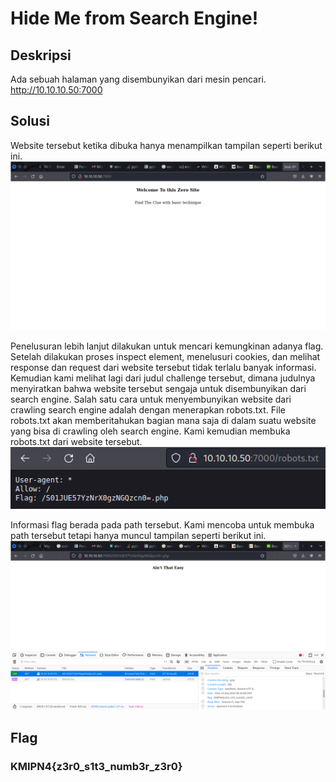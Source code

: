 # Hide Me from Search Engine!

## Deskripsi
Ada sebuah halaman yang disembunyikan dari mesin pencari. 
http://10.10.10.50:7000 

## Solusi
Website tersebut ketika dibuka hanya menampilkan tampilan seperti berikut ini.
![Hasil akses halaman](./exploit_1.png)

Penelusuran lebih lanjut dilakukan untuk mencari kemungkinan adanya flag. Setelah dilakukan proses inspect element, menelusuri cookies, dan melihat response dan request dari website tersebut tidak terlalu banyak informasi. Kemudian kami melihat lagi dari judul challenge tersebut, dimana judulnya menyiratkan bahwa website tersebut sengaja untuk disembunyikan dari search engine. Salah satu cara untuk menyembunyikan website dari crawling search engine adalah dengan menerapkan robots.txt. File robots.txt akan memberitahukan bagian mana saja di dalam suatu website yang bisa di crawling oleh search engine. Kami kemudian membuka robots.txt dari website tersebut. 
![Crawling robotx.txt](./exploit_2.png)

Informasi flag berada pada path tersebut. Kami mencoba untuk membuka path tersebut tetapi hanya muncul tampilan seperti berikut ini. 
![Hasil header path](./exploit_3.png)

## Flag
### KMIPN4{z3r0_s1t3_numb3r_z3r0}
